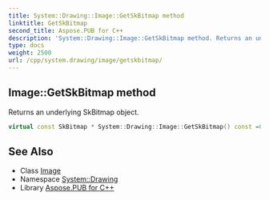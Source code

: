 ```yaml
---
title: System::Drawing::Image::GetSkBitmap method
linktitle: GetSkBitmap
second_title: Aspose.PUB for C++
description: 'System::Drawing::Image::GetSkBitmap method. Returns an underlying SkBitmap object in C++.'
type: docs
weight: 2500
url: /cpp/system.drawing/image/getskbitmap/
---
```

## Image::GetSkBitmap method


Returns an underlying SkBitmap object.

```cpp
virtual const SkBitmap * System::Drawing::Image::GetSkBitmap() const =0
```

## See Also

* Class [Image](../)
* Namespace [System::Drawing](../../)
* Library [Aspose.PUB for C++](../../../)
